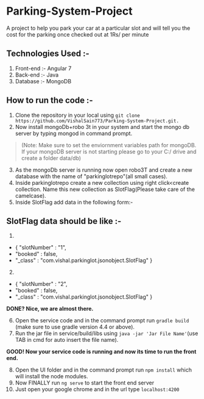 # Parking-System-Project
A project to help you park your car at a particular slot and 
will tell you the cost for the parking once checked out at 1Rs/ per minute

## Technologies Used :- 
1. Front-end :- Angular 7
2. Back-end :- Java
3. Database :- MongoDB


## How to run the code :- 
1. Clone the repository in your local using `git clone https://github.com/VishalSain773/Parking-System-Project.git.`
2. Now install mongoDb+robo 3t in your system and start the mongo db server by typing mongod in command prompt.
> (Note: Make sure to set the enviornment variables path for mongoDB. If your mongoDB server is not starting please go to your C:/ drive and create a folder data/db)
3. As the mongoDb server is running now open robo3T and create a new database with the name of "parkinglotrepo"(all small cases).
4. Inside parkinglotrepo create a new collection using right click<create collection. Name this new collection as SlotFlag(Please take care of the camelcase).
5. Inside SlotFlag add data in the following form:- 

## SlotFlag data should be like :- 
1.
-  {  "slotNumber" : "1",
-    "booked" : false,
-    "_class" : "com.vishal.parkinglot.jsonobject.SlotFlag" }
2.
-  {  "slotNumber" : "2",
-    "booked" : false,
-    "_class" : "com.vishal.parkinglot.jsonobject.SlotFlag" }

**DONE? Nice, we are almost there.**

6. Open the service code and in the command prompt run `gradle build` (make sure to use gradle version 4.4 or above).
7. Run the jar file in service/build/libs using `java -jar 'Jar File Name'`(use TAB in cmd for auto insert the file name).

**GOOD! Now your service code is running and now its time to run the front end.**

8. Open the UI folder and in the command prompt run `npm install` which will install the node modules.
9. Now FINALLY run `ng serve` to start the front end server
10. Just open your google chrome and in the url type `localhost:4200`
